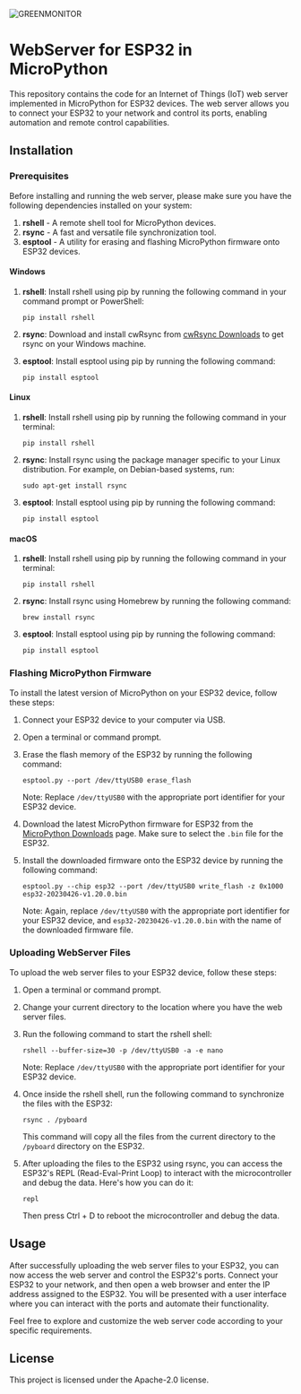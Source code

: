 ![GREENMONITOR](https://github.com/rokkino/ESP32-Green-Monitor-Webserver/assets/109034293/c332f3c1-494c-4c57-9602-2fb6828d9ec6)
# WebServer for ESP32 in MicroPython

This repository contains the code for an Internet of Things (IoT) web server implemented in MicroPython for ESP32 devices. The web server allows you to connect your ESP32 to your network and control its ports, enabling automation and remote control capabilities.

## Installation

### Prerequisites

Before installing and running the web server, please make sure you have the following dependencies installed on your system:

1. **rshell** - A remote shell tool for MicroPython devices.
2. **rsync** - A fast and versatile file synchronization tool.
3. **esptool** - A utility for erasing and flashing MicroPython firmware onto ESP32 devices.

#### Windows

1. **rshell**: Install rshell using pip by running the following command in your command prompt or PowerShell:

   ```shell
   pip install rshell
   ```

2. **rsync**: Download and install cwRsync from [cwRsync Downloads](https://www.itefix.net/cwrsync) to get rsync on your Windows machine.

3. **esptool**: Install esptool using pip by running the following command:

   ```shell
   pip install esptool
   ```

#### Linux

1. **rshell**: Install rshell using pip by running the following command in your terminal:

   ```shell
   pip install rshell
   ```

2. **rsync**: Install rsync using the package manager specific to your Linux distribution. For example, on Debian-based systems, run:

   ```shell
   sudo apt-get install rsync
   ```

3. **esptool**: Install esptool using pip by running the following command:

   ```shell
   pip install esptool
   ```

#### macOS

1. **rshell**: Install rshell using pip by running the following command in your terminal:

   ```shell
   pip install rshell
   ```

2. **rsync**: Install rsync using Homebrew by running the following command:

   ```shell
   brew install rsync
   ```

3. **esptool**: Install esptool using pip by running the following command:

   ```shell
   pip install esptool
   ```

### Flashing MicroPython Firmware

To install the latest version of MicroPython on your ESP32 device, follow these steps:

1. Connect your ESP32 device to your computer via USB.

2. Open a terminal or command prompt.

3. Erase the flash memory of the ESP32 by running the following command:

   ```shell
   esptool.py --port /dev/ttyUSB0 erase_flash
   ```

   Note: Replace `/dev/ttyUSB0` with the appropriate port identifier for your ESP32 device.

4. Download the latest MicroPython firmware for ESP32 from the [MicroPython Downloads](https://micropython.org/download/#esp32) page. Make sure to select the `.bin` file for the ESP32.

5. Install the downloaded firmware onto the ESP32 device by running the following command:

   ```shell
   esptool.py --chip esp32 --port /dev/ttyUSB0 write_flash -z 0x1000 esp32-20230426-v1.20.0.bin
   ```

   Note: Again, replace `/dev/ttyUSB0` with the appropriate port identifier for your ESP32 device, and `esp32-20230426-v1.20.0.bin` with the name of the downloaded firmware file.

### Uploading WebServer Files

To upload the web server files to your ESP32 device, follow these steps:

1. Open a terminal or command prompt.

2. Change your current directory to the location where you have the web server files.

3. Run the following command to start the rshell shell:

   ```shell
   rshell --buffer-size=30 -p /dev/ttyUSB0 -a -e nano
   ```

   Note: Replace `/dev/ttyUSB0` with the appropriate port identifier for your ESP32 device.

4. Once inside the rshell shell, run the following command to synchronize the files with the ESP32:

   ```shell
   rsync . /pyboard
   ```

   This command will copy all the files from the current directory to the `/pyboard` directory on the ESP32.

5. After uploading the files to the ESP32 using rsync, you can access the ESP32's REPL (Read-Eval-Print Loop) to interact with the microcontroller and debug the data. Here's how you can do it:

   ```shell
   repl
   ```
   Then press Ctrl + D to reboot the microcontroller and debug the data. 

## Usage

After successfully uploading the web server files to your ESP32, you can now access the web server and control the ESP32's ports. Connect your ESP32 to your network, and then open a web browser and enter the IP address assigned to the ESP32. You will be presented with a user interface where you can interact with the ports and automate their functionality.

Feel free to explore and customize the web server code according to your specific requirements.

## License

This project is licensed under the  Apache-2.0 license.

